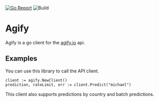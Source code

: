 [![Go Report](https://goreportcard.com/badge/github.com/masonkmeyer/agify)](https://goreportcard.com/badge/github.com/masonkmeyer/agify)
![Build](https://github.com/masonkmeyer/agify/actions/workflows/build.yml/badge.svg)

# Agify 
 
 Agify is a go client for the [agify.io](https://agify.io/) api. 

 ## Examples

 You can use this library to call the API client. 
 
 ```golang
client := agify.NewClient()
prediction, rateLimit, err := client.Predict("michael")
 ```

This client also supports predictions by country and batch predictions. 

